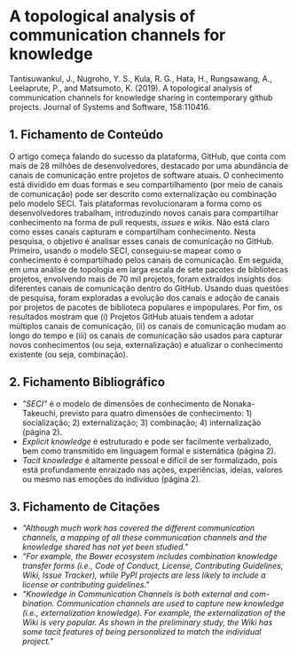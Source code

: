 # A topological analysis of communication channels for knowledge

Tantisuwankul, J., Nugroho, Y. S., Kula, R. G., Hata, H., Rungsawang, A., Leelaprute, P., and Matsumoto, K. (2019). A topological analysis of communication channels for knowledge sharing in contemporary github projects. Journal of Systems and Software, 158:110416.

## 1. Fichamento de Conteúdo

O artigo começa falando do sucesso da plataforma, GitHub, que conta com mais de 28 milhões de desenvolvedores, destacado por uma abundância de canais de comunicação entre projetos de software atuais. O conhecimento está dividido em duas formas e seu compartilhamento (por meio de canais de comunicação) pode ser descrito como externalização ou combinação pelo modelo SECI. Tais plataformas revolucionaram a forma como os desenvolvedores trabalham, introduzindo novos canais para compartilhar conhecimento na forma de pull requests, _issues_ e _wikis_. Não está claro como esses canais capturam e compartilham conhecimento. Nesta pesquisa, o objetivo é analisar esses canais de comunicação no GitHub. Primeiro, usando o modelo SECI, conseguiu-se mapear como o conhecimento é compartilhado pelos canais de comunicação. Em seguida, em uma análise de topologia em larga escala de sete pacotes de bibliotecas projetos, envolvendo mais de 70 mil projetos, foram extraídos insights dos diferentes canais de comunicação dentro do GitHub. Usando duas questões de pesquisa, foram exploradas a evolução dos canais e adoção de canais por projetos de pacotes de biblioteca populares e impopulares. Por fim, os resultados mostram que (i) Projetos GitHub atuais tendem a adotar múltiplos canais de comunicação, (ii) os canais de comunicação mudam ao longo do tempo e (iii) os canais de comunicação são usados ​​para capturar novos conhecimentos (ou seja, externalização) e atualizar o conhecimento existente (ou seja, combinação).

## 2. Fichamento Bibliográfico

- _"SECI"_ é o modelo de dimensões de conhecimento de Nonaka-Takeuchi, previsto para quatro dimensões de conhecimento: 1) socialização; 2) externalização; 3) combinação; 4) internalização (página 2).
- _Explicit knowledge_ é estruturado e pode ser facilmente verbalizado, bem como transmitido em linguagem formal e sistemática (página 2).
- _Tacit knowledge_ é altamente pessoal e difícil de ser formalizado, pois está profundamente enraizado nas ações, experiências, ideias, valores ou mesmo nas emoções do indivíduo (página 2).

## 3. Fichamento de Citações

- _"Although much work has covered the different communication channels, a mapping of all these communication channels and the knowledge shared has not yet been studied."_
- _"For example, the Bower ecosystem includes combination knowledge transfer forms (i.e., Code of Conduct, License, Contributing Guidelines, Wiki, Issue Tracker), while PyPI projects are less likely to include a license or contributing guidelines."_
- _"Knowledge in Communication Channels is both external and com- bination. Communication channels are used to capture new knowledge (i.e., externalization knowledge). For example, the externalization of the Wiki is very popular. As shown in the preliminary study, the Wiki has some tacit features of being personalized to match the individual project."_
